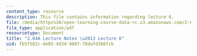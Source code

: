 ```yaml
---
content_type: resource
description: This file contains information regarding lecture 6.
file: /media/https%3A/open-learning-course-data-rc.s3.amazonaws.com/2-04a-systems-and-controls-spring-2013/fb5f582cde054d34980778dafd386fcb_MIT2_04AS13_Lecture6.pdf
file_type: application/pdf
resourcetype: Document
title: "2.04A Lecture Notes \u2013 Lecture 6"
uid: fb5f582c-de05-4d34-9807-78dafd386fcb
---
```

